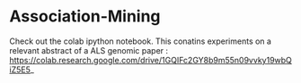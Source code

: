 # Association-Mining


Check out the colab ipython notebook. This conatins experiments on a relevant abstract of a ALS genomic paper : https://colab.research.google.com/drive/1GQIFc2GY8b9m55n09vvky19wbQiZ5E5_

